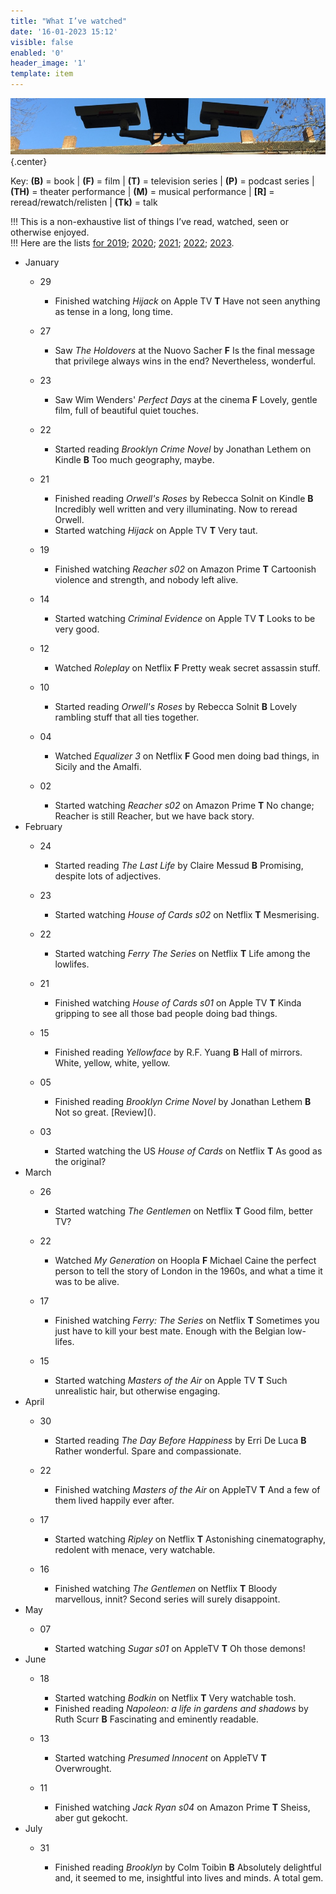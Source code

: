 ```yaml
---
title: "What I’ve watched"
date: '16-01-2023 15:12'
visible: false
enabled: '0'
header_image: '1'
template: item
---
```


![surveillance cameras on a railway platform](watching.jpg){.center}

<p>Key: <strong>(B)</strong> = book | <strong>(F)</strong> = film | <strong>(T)</strong> = television series | <strong>(P)</strong> = podcast series | <strong>(TH)</strong> = theater performance | <strong>(M)</strong> = musical performance | <strong>[R]</strong> = reread/rewatch/relisten | <strong>(Tk)</strong> = talk</p>

!!! This is a non-exhaustive list of things I’ve read, watched, seen or otherwise enjoyed.<br />
!!! Here are the lists [for 2019](/watched-2019); [2020](/watched-2020); [2021](/watched-2021); [2022](/watched-2022); [2023](/watched-2023).

<!-- Outer List -->
<ul class="log">

<li class="log-month">January</li>

<ul class="log-entry">
<li class="log-day">29</li>
<ul>
<li class="log-item">Finished watching <em>Hijack</em> on Apple TV <strong>T</strong> Have not seen anything as tense in a long, long time.</li>
</ul>
</ul>

<ul class="log-entry">
<li class="log-day">27</li>
<ul>
<li class="log-item">Saw <em>The Holdovers</em> at the Nuovo Sacher <strong>F</strong> Is the final message that privilege always wins in the end? Nevertheless, wonderful.</li>
</ul>
</ul>
<ul class="log-entry">
<li class="log-day">23</li>
<ul>
<li class="log-item">Saw Wim Wenders' <em>Perfect Days</em> at the cinema <strong>F</strong> Lovely, gentle film, full of beautiful quiet touches.</li>
</ul>
</ul>
<ul class="log-entry">
<li class="log-day">22</li>
<ul>
<li class="log-item">Started reading <em>Brooklyn Crime Novel</em> by Jonathan Lethem on Kindle <strong>B</strong> Too much geography, maybe.</li>
</ul>
</ul>

<ul class="log-entry">
<li class="log-day">21</li>
<ul>
<li class="log-item">Finished reading <em>Orwell's Roses</em> by Rebecca Solnit on Kindle <strong>B</strong> Incredibly well written and very illuminating. Now to reread Orwell.</li>
<li class="log-item">Started watching <em>Hijack</em> on Apple TV <strong>T</strong> Very taut.</li>
</ul>
</ul>

<ul class="log-entry">
<li class="log-day">19</li>
<ul>
<li class="log-item">Finished watching <em>Reacher s02</em> on Amazon Prime <strong>T</strong> Cartoonish violence and strength, and nobody left alive.</li>
</ul>
</ul>

<ul class="log-entry">
<li class="log-day">14</li>
<ul>
<li class="log-item">Started watching <em>Criminal Evidence</em> on Apple TV <strong>T</strong> Looks to be very good.</li>
</ul>
</ul>

<ul class="log-entry">
<li class="log-day">12</li>
<ul>
<li class="log-item">Watched <em>Roleplay</em> on Netflix <strong>F</strong> Pretty weak secret assassin stuff.</li>
</ul>
</ul>

<ul class="log-entry">
<li class="log-day">10</li>
<ul>
<li class="log-item">Started reading <em>Orwell's Roses</em> by Rebecca Solnit <strong>B</strong> Lovely rambling stuff that all ties together.</li>
</ul>
</ul>
<ul class="log-entry">
<li class="log-day">04</li>
<ul>
<li class="log-item">Watched <em>Equalizer 3</em> on Netflix <strong>F</strong> Good men doing bad things, in Sicily and the Amalfi.</li>
</ul>
</ul>

<ul class="log-entry">
<li class="log-day">02</li>
<ul>
<li class="log-item">Started watching <em>Reacher s02</em> on Amazon Prime <strong>T</strong> No change; Reacher is still Reacher, but we have back story.</li>
</ul>
</ul>

<li class="log-month">February</li>

<ul class="log-entry">
<li class="log-day">24</li>
<ul>
<li class="log-item">Started reading <em>The Last Life</em> by Claire Messud <strong>B</strong> Promising, despite lots of adjectives.</li>
</ul>
</ul>

<ul class="log-entry">
<li class="log-day">23</li>
<ul>
<li class="log-item">Started watching <em>House of Cards s02</em> on Netflix <strong>T</strong> Mesmerising.</li>
</ul>
</ul>

<ul class="log-entry">
<li class="log-day">22</li>
<ul>
<li class="log-item">Started watching <em>Ferry The Series</em> on Netflix <strong>T</strong> Life among the lowlifes.</li>
</ul>
</ul>

<ul class="log-entry">
<li class="log-day">21</li>
<ul>
<li class="log-item">Finished watching <em>House of Cards s01</em> on Apple TV <strong>T</strong> Kinda gripping to see all those bad people doing bad things.</li>
</ul>
</ul>

<ul class="log-entry">
<li class="log-day">15</li>
<ul>
<li class="log-item">Finished reading <em>Yellowface</em> by R.F. Yuang <strong>B</strong> Hall of mirrors. White, yellow, white, yellow.</li>
</ul>
</ul>
<ul class="log-entry">
<li class="log-day">05</li>
<ul>
<li class="log-item">Finished reading <em>Brooklyn Crime Novel</em> by Jonathan Lethem <strong>B</strong> Not so great. [Review]().</li>
</ul>
</ul>

<ul class="log-entry">
<li class="log-day">03</li>
<ul>
<li class="log-item">Started watching the US <em>House of Cards</em> on Netflix <strong>T</strong> As good as the original?</li>
</ul>
</ul>

<li class="log-month">March</li>

<ul class="log-entry">
<li class="log-day">26</li>
<ul>
<li class="log-item">Started watching <em>The Gentlemen</em> on Netflix <strong>T</strong> Good film, better TV?</li>
</ul>
</ul>

<ul class="log-entry">
<li class="log-day">22</li>
<ul>
<li class="log-item">Watched <em>My Generation</em> on Hoopla <strong>F</strong> Michael Caine the perfect person to tell the story of London in the 1960s, and what a time it was to be alive.</li>
</ul>
</ul>

<ul class="log-entry">
<li class="log-day">17</li>
<ul>
<li class="log-item">Finished watching <em>Ferry: The Series</em> on Netflix <strong>T</strong> Sometimes you just have to kill your best mate. Enough with the Belgian low-lifes.</li>
</ul>
</ul>

<ul class="log-entry">
<li class="log-day">15</li>
<ul>
<li class="log-item">Started watching <em>Masters of the Air</em> on Apple TV <strong>T</strong> Such unrealistic hair, but otherwise engaging.</li>
</ul>
</ul>

<li class="log-month">April</li>

<ul class="log-entry">
<li class="log-day">30</li>
<ul>
<li class="log-item">Started reading <em>The Day Before Happiness</em> by Erri De Luca <strong>B</strong> Rather wonderful. Spare and compassionate.</li>
</ul>
</ul>

<ul class="log-entry">
<li class="log-day">22</li>
<ul>
<li class="log-item">Finished watching <em>Masters of the Air</em> on AppleTV <strong>T</strong> And a few of them lived happily ever after.</li>
</ul>
</ul>

<ul class="log-entry">
<li class="log-day">17</li>
<ul>
<li class="log-item">Started watching <em>Ripley</em> on Netflix <strong>T</strong> Astonishing cinematography, redolent with menace, very watchable.</li>
</ul>
</ul>

<ul class="log-entry">
<li class="log-day">16</li>
<ul>
<li class="log-item">Finished watching <em>The Gentlemen</em> on Netflix <strong>T</strong> Bloody marvellous, innit? Second series will surely disappoint.</li>
</ul>
</ul>

<li class="log-month">May</li>

<ul class="log-entry">
<li class="log-day">07</li>
<ul>
<li class="log-item">Started watching <em>Sugar s01</em> on AppleTV <strong>T</strong> Oh those demons!</li>
</ul>
</ul>

<li class="log-month">June</li>

<ul class="log-entry">
<li class="log-day">18</li>
<ul>
<li class="log-item">Started watching <em>Bodkin</em> on Netflix <strong>T</strong> Very watchable tosh.</li>
<li class="log-item">Finished reading <em>Napoleon: a life in gardens and shadows</em> by Ruth Scurr <strong>B</strong> Fascinating and eminently readable.</li>
</ul>
</ul>

<ul class="log-entry">
<li class="log-day">13</li>
<ul>
<li class="log-item">Started watching <em>Presumed Innocent</em> on AppleTV <strong>T</strong> Overwrought.</li>
</ul>
</ul>

<ul class="log-entry">
<li class="log-day">11</li>
<ul>
<li class="log-item">Finished watching <em>Jack Ryan s04</em> on Amazon Prime <strong>T</strong> Sheiss, aber gut gekocht.</li>
</ul>
</ul>

<li class="log-month">July</li>

<ul class="log-entry">
<li class="log-day">31</li>
<ul>
<li class="log-item">Finished reading <em>Brooklyn</em> by Colm Toibìn <strong>B</strong> Absolutely delightful and, it seemed to me, insightful into lives and minds. A total gem.</li>
</ul>
</ul>

